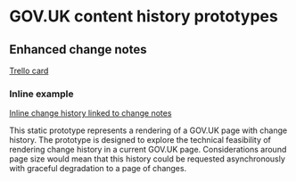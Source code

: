 # GOV.UK content history prototypes

## Enhanced change notes

[Trello card](https://trello.com/c/EE5BIhmh/38-prototype-example-of-content-history-from-the-perspective-of-enhanced-change-notes)


### Inline example

[Inline change history linked to change notes](https://steventux.github.io/govuk-content-history-prototypes/enhanced-change-notes/inline-changes.html)

This static prototype represents a rendering of a GOV.UK page with change history.
The prototype is designed to explore the technical feasibility of rendering change history
in a current GOV.UK page.
Considerations around page size would mean that this history could be requested
asynchronously with graceful degradation to a page of changes.
